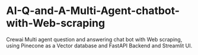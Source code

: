 # AI-Q-and-A-Multi-Agent-chatbot-with-Web-scraping
Crewai Multi agent question and answering chat bot with Web scraping, using Pinecone as a Vector database and FastAPI Backend and Streamlit UI.
